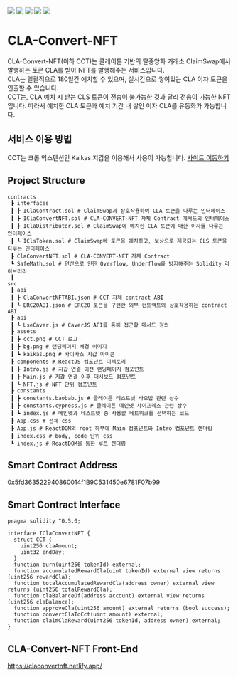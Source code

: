 ![](https://img.shields.io/badge/npm-8.1.0-success) ![](https://img.shields.io/badge/openzeppelin/contracts-2.5.1-success) ![](https://img.shields.io/badge/react-17.0.2-success) ![](https://img.shields.io/badge/caver-js-1.6.1-success) ![](https://img.shields.io/badge/solidity-0.5.0-success)

# CLA-Convert-NFT

CLA-Convert-NFT(이하 CCT)는 클레이튼 기반의 탈중앙화 거래소 ClaimSwap에서 발행하는 토큰 CLA를 받아 NFT를 발행해주는 서비스입니다.   
CLA는 일괄적으로 180일간 예치할 수 있으며, 실시간으로 쌓여있는 CLA 이자 토큰을 인출할 수 있습니다.   
CCT는, CLA 예치 시 받는 CLS 토큰이 전송이 불가능한 것과 달리 전송이 가능한 NFT입니다. 따라서 예치한 CLA 토큰과 예치 기간 내 쌓인 이자 CLA를 유동화가 가능합니다.

## 서비스 이용 방법
CCT는 크롬 익스텐션인 Kaikas 지갑을 이용해서 사용이 가능합니다. [사이트 이동하기](https://claconvertnft.netlify.app/)

## Project Structure
```
contracts
 ┣ interfaces
 ┃ ┣ IClaContract.sol # ClaimSwap과 상호작용하여 CLA 토큰을 다루는 인터페이스
 ┃ ┣ IClaConvertNFT.sol # CLA-CONVERT-NFT 자체 Contract 메서드의 인터페이스
 ┃ ┣ IClaDistributor.sol # ClaimSwap에 예치한 CLA 토큰에 대한 이자를 다루는 인터페이스
 ┃ ┗ IClsToken.sol # ClaimSwap에 토큰을 예치하고, 보상으로 제공되는 CLS 토큰을 다루는 인터페이스
 ┣ ClaConvertNFT.sol # CLA-CONVERT-NFT 자체 Contract
 ┗ SafeMath.sol # 연산으로 인한 Overflow, Underflow를 방지해주는 Solidity 라이브러리
 ┃
src
 ┣ abi
 ┃ ┣ ClaConvertNFTABI.json # CCT 자체 contract ABI
 ┃ ┗ ERC20ABI.json # ERC20 토큰을 구현한 외부 컨트랙트와 상호작용하는 contract ABI
 ┣ api
 ┃ ┗ UseCaver.js # CaverJS API를 통해 접근할 메서드 정의
 ┣ assets
 ┃ ┣ cct.png # CCT 로고
 ┃ ┣ bg.png # 랜딩페이지 배경 이미지
 ┃ ┗ kaikas.png # 카이카스 지갑 아이콘
 ┣ components # ReactJS 컴포넌트 디렉토리
 ┃ ┣ Intro.js # 지갑 연결 이전 랜딩페이지 컴포넌트
 ┃ ┣ Main.js # 지갑 연결 이후 대시보드 컴포넌트
 ┃ ┗ NFT.js # NFT 단위 컴포넌트
 ┣ constants
 ┃ ┣ constants.baobab.js # 클레이튼 테스트넷 바오밥 관련 상수
 ┃ ┣ constants.cypress.js # 클레이튼 메인넷 사이프레스 관련 상수
 ┃ ┗ index.js # 메인넷과 테스트넷 중 사용할 네트워크를 선택하는 코드
 ┣ App.css # 전체 css
 ┣ App.js # ReactDOM의 root 하부에 Main 컴포넌트와 Intro 컴포넌트 렌더링
 ┣ index.css # body, code 단위 css
 ┗ index.js # ReactDOM을 통한 루트 렌더링
```

## Smart Contract Address

0x5fd363522940860014f1B9C531450e6781F07b99

## Smart Contract Interface

```solidity
pragma solidity ^0.5.0;

interface IClaConvertNFT {
  struct CCT {
    uint256 claAmount;
    uint32 endDay;
  }
  function burn(uint256 tokenId) external;
  function accumulatedRewardCla(uint tokenId) external view returns (uint256 rewardCla);
  function totalAccumulatedRewardCla(address owner) external view returns (uint256 totalRewardCla);
  function claBalanceOf(address account) external view returns (uint256 claBalance);
  function approveCla(uint256 amount) external returns (bool success);
  function convertClaToCct(uint amount) external;
  function claimClaReward(uint256 tokenId, address owner) external;
}

```

## CLA-Convert-NFT Front-End

https://claconvertnft.netlify.app/
